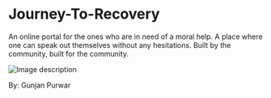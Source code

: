 # Journey-To-Recovery
An online portal for the ones who are in need of a moral help. A place where one can speak out themselves without any hesitations. Built by the community, built for the community.  

![Image description](https://images.huffingtonpost.com/2016-01-26-1453834070-2415422-mentalhealth1-thumb.jpg)  



By: Gunjan Purwar